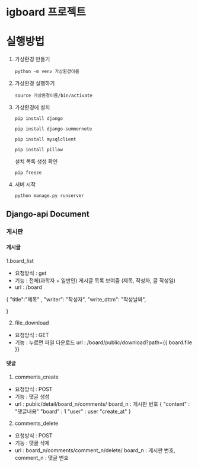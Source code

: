 # igboard 프로젝트

# 실행방법

1. 가상환경 만들기
    
    `python -m venv 가상환경이름`
    
2. 가상환경 실행하기
    
    `source 가상환경이름/bin/activate`
    
3. 가상환경에 설치
    
    `pip install django`
    
    `pip install django-summernote`
    
    `pip install mysqlclient`
    
    `pip install pillow`
    
    설치 목록 생성 확인
    
    `pip freeze`
    
4. 서버 시작
    
    `python manage.py runserver`

## Django-api Document

### 게시판
#### 게시글
1.board_list
- 요청방식 : get
- 기능 : 전체(과학자 + 일반인) 게시글 목록 보여줌 (제목, 작성자, 글 작성일)
- url : /board

{ "title":"제목" ,
"writer": "작성자",
"write_dttm": "작성날짜",

}

2. file_download
- 요청방식 : GET
- 기능 : 누르면 파일 다운로드
url : /board/public/download?path={{ board.file }}

#### 댓글
1. comments_create
- 요청방식 : POST
- 기능 : 댓글 생성
- url : public/detail/board_n/comments/
board_n : 게시판 번호
{
    "content" : "댓글내용"
    "board" : 1
    "user" : user
    "create_at"
}

2. comments_delete
- 요청방식 : POST
- 기능 : 댓글 삭제
- url : board_n/comments/comment_n/delete/
board_n : 게시판 번호, comment_n : 댓글 번호
